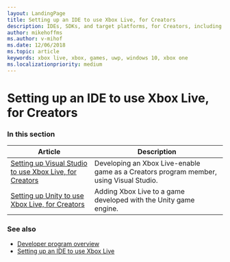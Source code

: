 ```yaml
---
layout: LandingPage
title: Setting up an IDE to use Xbox Live, for Creators
description: IDEs, SDKs, and target platforms, for Creators, including Visual Studio and Unity.
author: mikehoffms
ms.author: v-mihof
ms.date: 12/06/2018
ms.topic: article
keywords: xbox live, xbox, games, uwp, windows 10, xbox one
ms.localizationpriority: medium
---
```


# Setting up an IDE to use Xbox Live, for Creators


### In this section

| Article | Description |
|---------|-------------|
| [Setting up Visual Studio to use Xbox Live, for Creators](develop-creators-title-with-visual-studio.md) | Developing an Xbox Live-enable game as a Creators program member, using Visual Studio. |
| [Setting up Unity to use Xbox Live, for Creators](develop-creators-title-with-unity.md) | Adding Xbox Live to a game developed with the Unity game engine. |

### See also

* [Developer program overview](../developer-program-overview.md)
* [Setting up an IDE to use Xbox Live](../get-started/setup-ide/index.md)
